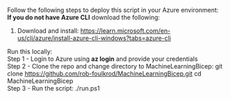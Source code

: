 Follow the following steps to deploy this script in your Azure environment: \
**If you do not have Azure CLI** download the following:
1. Download and install: https://learn.microsoft.com/en-us/cli/azure/install-azure-cli-windows?tabs=azure-cli

Run this locally: \
Step 1 - Login to Azure using **az login** and provide your credentials \
Step 2 - Clone the repo and change directory to MachineLearningBicep:
git clone https://github.com/rob-foulkrod/MachineLearningBicep.git
cd MachineLearningBicep \
Step 3 - Run the script:
./run.ps1

